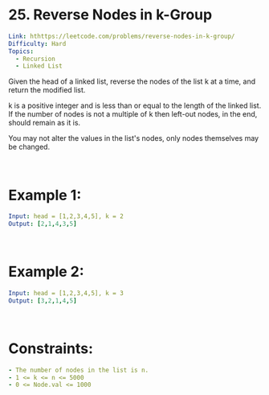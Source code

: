 # 25. Reverse Nodes in k-Group

```yaml
Link: hthttps://leetcode.com/problems/reverse-nodes-in-k-group/
Difficulty: Hard
Topics:
  - Recursion
  - Linked List
```

Given the head of a linked list, reverse the nodes of the list k at a time, and return the modified list.

k is a positive integer and is less than or equal to the length of the linked list. If the number of nodes is not a multiple of k then left-out nodes, in the end, should remain as it is.

You may not alter the values in the list's nodes, only nodes themselves may be changed.


<br>

# Example 1:

```yaml
Input: head = [1,2,3,4,5], k = 2
Output: [2,1,4,3,5]
```

<br>

# Example 2:

```yaml
Input: head = [1,2,3,4,5], k = 3
Output: [3,2,1,4,5]
```



<br>

# Constraints:

```yaml
- The number of nodes in the list is n.
- 1 <= k <= n <= 5000
- 0 <= Node.val <= 1000
```
